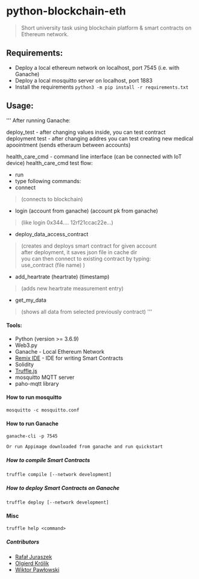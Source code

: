 # python-blockchain-eth
> Short university task using blockchain platform & smart contracts on Ethereum network.

## Requirements:
* Deploy a local ethereum network on localhost, port 7545 (i.e. with Ganache)
* Deploy a local mosquitto server on localhost, port 1883
* Install the requirements `python3 -m pip install -r requirements.txt`

## Usage:
'''
After running Ganache:

deploy_test - after changing values inside, you can test contract deployment
test - after changing addres you can test creating new medical apoointment 
(sends etheraum between accounts)

health_care_cmd - command line interface (can be connected with IoT device)
health_care_cmd test flow:
* run
* type following commands:
* connect
>(connects to blockchain)
* login (account from ganache) (account pk from ganache)
>(like login 0x344.... 12rf21ccac22e...)
* deploy_data_access_contract
>(creates and deploys smart contract for given account  
  after deployment, it saves json file in cache dir  
you can then connect to existing contract by typing:  
use_contract (file name) )
* add_heartrate (heartrate) (timestamp)
>(adds new heartrate measurement entry)
* get_my_data
>(shows all data from selected previously contract)
'''

#### Tools:
* Python (version >= 3.6.9)
* Web3.py
* Ganache - Local Ethereum Network
* [Remix IDE](https://remix.ethereum.org/) - IDE for writing Smart Contracts
* Solidity
* [Truffle.js](https://www.trufflesuite.com/)
* mosquitto MQTT server
* paho-mqtt library

#### How to run mosquitto
```
mosquitto -c mosquitto.conf
```

#### How to run Ganache
```
ganache-cli -p 7545

Or run Appimage downloaded from ganache and run quickstart
```

##### How to compile Smart Contracts
```
truffle compile [--network development]
```

##### How to deploy Smart Contracts on Ganache
```
truffle deploy [--network development]
```

#### Misc
```
truffle help <command>
```

##### Contributors

* [Rafał Juraszek](http://github.com/RafalJuraszek)
* [Olgierd Królik](http://github.com/olliekrk)
* [Wiktor Pawłowski](http://github.com/wiktor145)
